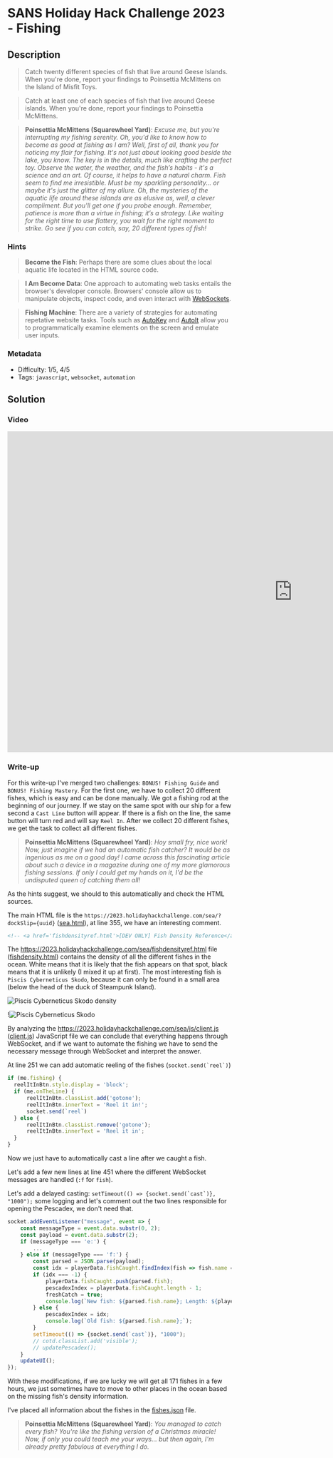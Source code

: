 # SANS Holiday Hack Challenge 2023 - Fishing

## Description

> Catch twenty different species of fish that live around Geese Islands. When you're done, report your findings to Poinsettia McMittens on the Island of Misfit Toys.

> Catch at least one of each species of fish that live around Geese islands. When you're done, report your findings to Poinsettia McMittens.

> **Poinsettia McMittens (Squarewheel Yard)**:
*Excuse me, but you're interrupting my fishing serenity. Oh, you'd like to know how to become as good at fishing as I am?
Well, first of all, thank you for noticing my flair for fishing. It's not just about looking good beside the lake, you know.
The key is in the details, much like crafting the perfect toy. Observe the water, the weather, and the fish’s habits - it's a science and an art.
Of course, it helps to have a natural charm. Fish seem to find me irresistible. Must be my sparkling personality... or maybe it's just the glitter of my allure.
Oh, the mysteries of the aquatic life around these islands are as elusive as, well, a clever compliment. But you'll get one if you probe enough.
Remember, patience is more than a virtue in fishing; it’s a strategy. Like waiting for the right time to use flattery, you wait for the right moment to strike.
Go see if you can catch, say, 20 different types of fish!*

### Hints

> **Become the Fish**: Perhaps there are some clues about the local aquatic life located in the HTML source code.

> **I Am Become Data**: One approach to automating web tasks entails the browser's developer console. Browsers' console allow us to manipulate objects, inspect code, and even interact with [WebSockets](https://javascript.info/websocket).

> **Fishing Machine**: There are a variety of strategies for automating repetative website tasks. Tools such as [AutoKey](https://github.com/autokey/autokey) and [AutoIt](https://www.autoitscript.com/site/) allow you to programmatically examine elements on the screen and emulate user inputs.

### Metadata

- Difficulty: 1/5, 4/5
- Tags: `javascript`, `websocket`, `automation`

## Solution

### Video

<iframe width="1280" height="720" src="https://youtu.be/LtHHYrNxOEw?t=5652" title="SANS Holiday Hack Challenge 2023 - Bonus! Fishing" frameborder="0" allow="accelerometer; autoplay; clipboard-write; encrypted-media; gyroscope; picture-in-picture; web-share" referrerpolicy="strict-origin-when-cross-origin" allowfullscreen></iframe>

### Write-up

For this write-up I've merged two challenges: `BONUS! Fishing Guide` and `BONUS! Fishing Mastery`. For the first one, we have to collect 20 different fishes, which is easy and can be done manually. We got a fishing rod at the beginning of our journey. If we stay on the same spot with our ship for a few second a `Cast Line` button will appear. If there is a fish on the line, the same button will turn red and will say `Reel In`. After we collect 20 different fishes, we get the task to collect all different fishes.

> **Poinsettia McMittens (Squarewheel Yard)**:
*Hoy small fry, nice work!
Now, just imagine if we had an automatic fish catcher? It would be as ingenious as me on a good day!
I came across this fascinating article about such a device in a magazine during one of my more glamorous fishing sessions.
If only I could get my hands on it, I'd be the undisputed queen of catching them all!*

As the hints suggest, we should to this automatically and check the HTML sources.

The main HTML file is the `https://2023.holidayhackchallenge.com/sea/?dockSlip={uuid}` ([sea.html](files/sea.html)), at line 355, we have an interesting comment.

```html
<!-- <a href='fishdensityref.html'>[DEV ONLY] Fish Density Reference</a> -->
```

The <https://2023.holidayhackchallenge.com/sea/fishdensityref.html> file ([fishdensity.html](files/fishdensityref.html)) contains the density of all the different fishes in the ocean. White means that it is likely that the fish appears on that spot, black means that it is unlikely (I mixed it up at first). The most interesting fish is `Piscis Cyberneticus Skodo`, because it can only be found in a small area (below the head of the duck of Steampunk Island).

![Piscis Cyberneticus Skodo density](media/piscis.png)

!![Piscis Cyberneticus Skodo](files/91cd4afbbe6c4d9350a2b3f94e58cc98.png)

By analyzing the <https://2023.holidayhackchallenge.com/sea/js/client.js> ([client.js](files/client.js)) JavaScript file we can conclude that everything happens through WebSocket, and if we want to automate the fishing we have to send the necessary message through WebSocket and interpret the answer.

At line 251 we can add automatic reeling of the fishes (```socket.send(`reel`)```)

```javascript
if (me.fishing) {
  reelItInBtn.style.display = 'block';
  if (me.onTheLine) {
      reelItInBtn.classList.add('gotone');
      reelItInBtn.innerText = 'Reel it in!';
      socket.send(`reel`)
  } else {
      reelItInBtn.classList.remove('gotone');
      reelItInBtn.innerText = 'Reel it in';
  }
}
```

Now we just have to automatically cast a line after we caught a fish.

Let's add a few new lines at line 451 where the different WebSocket messages are handled (`:f` for `fish`).

Let's add a delayed casting: ```setTimeout(() => {socket.send(`cast`)}, "1000");``` some logging and let's comment out the two lines responsible for opening the Pescadex, we don't need that.

```javascript
socket.addEventListener("message", event => {
    const messageType = event.data.substr(0, 2);
    const payload = event.data.substr(2);
    if (messageType === 'e:') {
        ...
    } else if (messageType === 'f:') {
        const parsed = JSON.parse(payload);
        const idx = playerData.fishCaught.findIndex(fish => fish.name === parsed.fish.name);
        if (idx === -1) {
            playerData.fishCaught.push(parsed.fish);
            pescadexIndex = playerData.fishCaught.length - 1;
            freshCatch = true;
            console.log(`New fish: ${parsed.fish.name}; Length: ${playerData.fishCaught.length};`);
        } else {
            pescadexIndex = idx;
            console.log(`Old fish: ${parsed.fish.name};`);
        }
        setTimeout(() => {socket.send(`cast`)}, "1000");
        // cotd.classList.add('visible');
        // updatePescadex();
    }
    updateUI();
});
```

With these modifications, if we are lucky we will get all 171 fishes in a few hours, we just sometimes have to move to other places in the ocean based on the missing fish's density information.

I've placed all information about the fishes in the [fishes.json](files/fishes.json) file.

> **Poinsettia McMittens (Squarewheel Yard)**:
*You managed to catch every fish? You're like the fishing version of a Christmas miracle!
Now, if only you could teach me your ways... but then again, I'm already pretty fabulous at everything I do.*